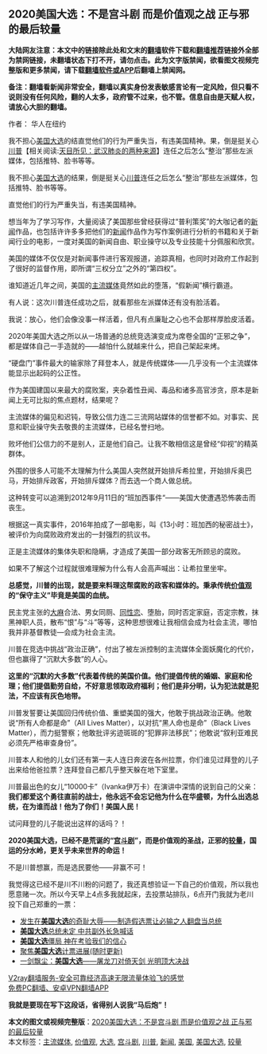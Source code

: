  <h2>2020美国大选：不是宫斗剧 而是价值观之战 正与邪的最后较量</h2> <p class="notice"><b>大陆网友注意：本文中的链接除此处和文末的<a href="https://github.com/bannedbook/fanqiang" >翻墙</a>软件下载和<a href="https://github.com/killgcd/justmysocks/blob/master/README.md">翻墙推荐</a>链接外全部为禁网链接，未翻墙状态下打不开，请勿点击。此为文字版禁闻，欲看图文视频完整版和更多禁闻，请下载<a href="https://github.com/bannedbook/fanqiang">翻墙软件或APP</a>后翻墙上禁闻网。</p><p>备注：翻墙看新闻非常安全，翻墙以真实身份发表敏感言论有一定风险，但只看不说则没有任何风险，翻的人太多，政府管不过来，也不管。信息自由是天赋人权，请放心大胆的翻墙。</b></p>  <div class="entry"> <p>作者： 华人在纽约</p> <p id="summary">我不担心<a href="https://www.bannedbook.org/bnews/tag/%e7%be%8e%e5%9b%bd/" class="st_tag internal_tag" rel="tag" title="标签 美国 下的日志">美国</a><a href="https://www.bannedbook.org/bnews/tag/%e5%a4%a7%e9%80%89/" class="st_tag internal_tag" rel="tag" title="标签 大选 下的日志">大选</a>的结直觉他们的行为严重失当，有违美国精神。果，倒是挺关心<span class='wp_keywordlink'><a href="https://www.bannedbook.org/bnews/comments/20200816/1381118.html" title="天目所见：川普将再赢总统大选 共和党掌参众两院" target="_blank">川普</a></span>【相关阅读:<a href='https://www.bannedbook.org/bnews/comments/20200816/1381123.html' target='_blank'>天目所见：武汉肺炎的两种来源</a>】连任之后怎么“整治”那些左派媒体，包括推特、脸书等等。</p> <p id="conimg"></p> <p>我不担心<a href="https://www.bannedbook.org/bnews/tag/%e7%be%8e%e5%9b%bd%e5%a4%a7%e9%80%89/" class="st_tag internal_tag" rel="tag" title="标签 美国大选 下的日志">美国大选</a>的结果，倒是挺关心<a href="https://www.bannedbook.org/bnews/tag/%e5%b7%9d%e6%99%ae/" class="st_tag internal_tag" rel="tag" title="标签 川普 下的日志">川普</a>连任之后怎么“整治”那些左派媒体，包括推特、脸书等等。</p> <p>直觉他们的行为严重失当，有违美国精神。</p> <p>想当年为了学习写作，大量阅读了美国那些曾经获得过“普利策奖”的大咖记者的<span class='wp_keywordlink_affiliate'><a href="https://www.bannedbook.org/" title="新闻">新闻</a></span>作品，也包括许许多多把他们的<a href="https://www.bannedbook.org/bnews/tag/%E6%96%B0%E9%97%BB/" class="st_tag internal_tag" rel="tag" title="标签 新闻 下的日志">新闻</a>作品作为写作案例进行分析的书籍和关于新闻行业的电影，一度对美国的新闻自由、职业操守以及专业技能十分佩服和欣赏。</p> <p>美国的媒体不仅仅是对新闻事件进行客观报道，追踪真相，也同时对政府工作起到了很好的监督作用，即所谓“三权分立”之外的“第四权”。</p> <p>谁知道近几年之间，美国的<a href="https://www.bannedbook.org/bnews/tag/%e4%b8%bb%e6%b5%81%e5%aa%92%e4%bd%93/" class="st_tag internal_tag" rel="tag" title="标签 主流媒体 下的日志">主流媒体</a>竟然如此的堕落，“假新闻”横行霸道。</p>  <p>有人说：这次川普连任成功之后，就看那些左派媒体还有没有脸活着。</p> <p>我说：放心，他们会像没事一样活着，但凡有点廉耻之心也不会那样厚脸皮活着。</p> <p>2020年美国大选之所以从一场普通的总统竞选演变成为席卷全国的“正邪之争”，都是媒体自己一手造就的——越怕什么就越来什么，把自己架起来烤。</p> <p></p> <p>“硬盘门”事件最大的输家除了拜登本人，就是传统媒体——几乎没有一个主流媒体能显示出起码的公正性。</p> <p>作为美国建国以来最大的腐败案，夹杂着性丑闻、毒品和诸多高官涉贪，原本是新闻上无可比拟的焦点题材，结果呢？</p> <p>主流媒体的偏见和迟钝，导致公信力连二三流网站媒体的信誉都不如。对事实、民意和职业操守失去敬畏的主流媒体，已经名誉扫地。</p> <p>败坏他们公信力的不是别人，正是他们自己。让我不敢相信这是曾经“仰视”的精英群体。</p>  <p>外围的很多人可能不太理解为什么美国人突然就开始排斥希拉里，开始排斥奥巴马，开始排斥政客，开始排斥媒体？而去选一个商人做总统。</p> <p>这种转变可以追溯到2012年9月11日的“班加西事件“——美国大使遭遇恐怖袭击而丧生。</p> <p>根据这一真实事件，2016年拍成了一部电影，叫《13小时：班加西的秘密战士》，被评价为向腐败政府发出的一封强烈的抗议书。</p> <p>正是主流媒体的集体失职和隐瞒，才造成了美国一部分政客无所顾忌的腐败。</p> <p>如果不了解这个过程就很难理解为什么有人会高声喊出：让希拉里坐牢。</p> <p></p> <p><strong>总感觉，川普的出现，就是要来料理这帮腐败的政客和媒体的。秉承传统<a href="https://www.bannedbook.org/bnews/tag/%E4%BB%B7%E5%80%BC%E8%A7%82/" class="st_tag internal_tag" rel="tag" title="标签 价值观 下的日志">价值观</a>的“保守主义”毕竟是美国的血统。</strong></p> <p>民主党主张的<span class='wp_keywordlink'><a href="https://www.bannedbook.org/bnews/lifebaike/20181016/1013890.html" title="中国留学生试了一下大麻 结果死在回国路上" target="_blank">大麻</a></span>合法、男女同厕、<span class='wp_keywordlink'><a href="https://www.bannedbook.org/forum57/topic6302.html" title="我所知道的地球历史与奥秘篇（十）：同性恋与吸毒" target="_blank">同性恋</a></span>、堕胎，同时否定家庭，否定宗教，抹黑神职人员，散布“恨”与“斗”等等，这种思想很难让我相信会成为社会主流，哪怕我并非基督教徒—会成为社会主流。</p>  <p>川普在竞选中挑战“政治正确”，付出了被左派控制的主流媒体全面妖魔化的代价，但也赢得了“沉默大多数”的人心。</p> <p><strong>这里的“沉默的大多数”代表着传统的美国价值。他们提倡传统的婚姻、家庭和伦理；他们提倡勤劳自给，不好意思领取政府福利；他们是非分明，认为犯法就是犯法，不应该有灰色地带。</strong></p> <p>川普发誓要让美国回归传统价值、重塑美国的强大，他敢于挑战政治正确。他敢说“所有人命都是命”（All Lives Matter），以对抗“黑人命也是命”（Black Lives Matter），而力挺警察；他敢批评劣迹斑斑的“犯罪非法移民”；他敢说“叙利亚难民必须先严格审查身份”。</p> <p>川普本人和他的儿女们还有第一夫人连日奔波在各州拉票，你们谁见过拜登的儿子出来给他爸拉票？连拜登自己都几乎整天躲在地下室里。</p> <p>川普最出色的女儿“10000卡”（Ivanka伊万卡）在演讲中深情的说到自己的父亲：<strong>我们都爱这个勇往直前的战士，他永远不会忘记他为什么在华盛顿，为什么出选总统，在为谁而战！他为了你们！美国人民！</strong></p> <p></p> <p>试问拜登的儿子能说出这样的话吗？！</p> <p><strong>2020美国大选，已经不是荒诞的“<a href="https://www.bannedbook.org/bnews/tag/%E5%AE%AB%E6%96%97%E5%89%A7/" class="st_tag internal_tag" rel="tag" title="标签 宫斗剧 下的日志">宫斗剧</a>”，而是价值观的圣战，正邪的<a href="https://www.bannedbook.org/bnews/tag/%E8%BE%83%E9%87%8F/" class="st_tag internal_tag" rel="tag" title="标签 较量 下的日志">较量</a>，国运的分水岭，更关乎未来世界的命运！</strong></p>  <p>不是川普想赢，而是选民要他——非赢不可！</p> <p>我觉得这已经不是川不川粉的问题了，我还真想验证一下自己的价值观，所以我也愿意赌一次。所以今天早上4点多我就起床，去投票站排队，6点开门我就为老川投下自己郑重的一票：</p> <ul class='op-related-articles' title='相关阅读'> <li><a href='https://www.bannedbook.org/bnews/baitai/20201106/1426722.html' target='_blank'>发生在<b>美国大选</b>的奇耻大辱——制造假选票让必输之人翻盘当总统</a></li> <li><a href='https://www.bannedbook.org/bnews/cbnews/20201106/1426700.html' target='_blank'><b>美国大选</b>总统未定 中共副外长急喊话</a></li> <li><a href='https://www.bannedbook.org/bnews/ssgc/20201106/1426681.html' target='_blank'><b>美国大选</b>僵局 神在考验我们的信心</a></li> <li><a href='https://www.bannedbook.org/bnews/worldnews/usa/20201106/1426663.html' target='_blank'>聚焦<b>美国大选</b>计票进展(随时更新)</a></li> <li><a href='https://www.bannedbook.org/bnews/comments/20201106/1426656.html' target='_blank'>一剑飘尘：<b>美国大选</b>——屠龙刀对倚天剑 光明顶大决战</a></li> </ul> <p class="texttj"> <a href="https://www.bannedbook.org/forum23/topic22702.html" target="_blank">V2ray翻墙服务-安全可靠经济高速无限流量体验飞的感觉</a><br/> <a href="https://github.com/bannedbook/fanqiang/wiki/%E7%A6%81%E9%97%BB%E7%BD%91%E5%AE%89%E5%8D%93%E7%BF%BB%E5%A2%99%E6%96%B0%E9%97%BBAPP" target="_blank">免费PC翻墙、安卓VPN翻墙APP</a></p><p><strong>我就是要现在写下这段话，省得别人说我“马后炮”！</strong></p><a name='sharetosocial'></a>       <div><b>本文的图文或视频完整版</b>：<a href='https://www.bannedbook.org/bnews/topimagenews/20201106/1426787.html'>2020美国大选：不是宫斗剧 而是价值观之战 正与邪的最后较量</a></div>  </div><!--END ENTRY--> <div class="postfooter"> <div>本文标签：<a href="https://www.bannedbook.org/bnews/tag/%e4%b8%bb%e6%b5%81%e5%aa%92%e4%bd%93/" rel="tag">主流媒体</a>, <a href="https://www.bannedbook.org/bnews/tag/%E4%BB%B7%E5%80%BC%E8%A7%82/" rel="tag">价值观</a>, <a href="https://www.bannedbook.org/bnews/tag/%e5%a4%a7%e9%80%89/" rel="tag">大选</a>, <a href="https://www.bannedbook.org/bnews/tag/%E5%AE%AB%E6%96%97%E5%89%A7/" rel="tag">宫斗剧</a>, <a href="https://www.bannedbook.org/bnews/tag/%e5%b7%9d%e6%99%ae/" rel="tag">川普</a>, <a href="https://www.bannedbook.org/bnews/tag/%E6%96%B0%E9%97%BB/" rel="tag">新闻</a>, <a href="https://www.bannedbook.org/bnews/tag/%e7%be%8e%e5%9b%bd/" rel="tag">美国</a>, <a href="https://www.bannedbook.org/bnews/tag/%e7%be%8e%e5%9b%bd%e5%a4%a7%e9%80%89/" rel="tag">美国大选</a>, <a href="https://www.bannedbook.org/bnews/tag/%E8%BE%83%E9%87%8F/" rel="tag">较量</a></div>  </div><!--END POSTFOOTER--> 